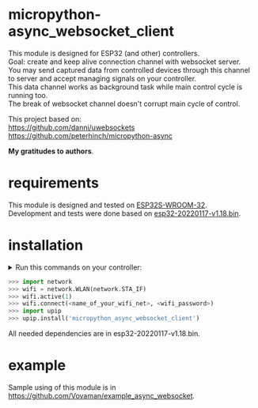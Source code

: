 # micropython-async_websocket_client
This module is designed for ESP32 (and other) controllers.  
Goal: create and keep alive connection channel with websocket server.   
You may send captured data from controlled devices through this channel to server and accept managing signals on your controller.  
This data channel works as background task while main control cycle is running too.  
The break of websocket channel doesn't corrupt main cycle of control.

This project based on:  
https://github.com/danni/uwebsockets  
https://github.com/peterhinch/micropython-async

**My gratitudes to authors**.

# requirements
This module is designed and tested on [ESP32S-WROOM-32](https://ru.wikipedia.org/wiki/%D0%A4%D0%B0%D0%B9%D0%BB:ESP32_Espressif_ESP-WROOM-32_Dev_Board.jpg).  
Development and tests were done based on [esp32-20220117-v1.18.bin](https://micropython.org/resources/firmware/esp32-20220117-v1.18.bin).  

# installation
<details>
    <summary>Run this commands on your controller:</summary>

    You have to reflash your board with [micropython](https://micropython.org/).  
    Details are explained in https://github.com/Vovaman/start_ESP32_with_micropython.  
    You may use VSCode as explained in link above or use `picocom` tool (also explained) to connect your board and run python console (REPL) on it.  
    So, after you are in your board...
</details>

```python
>>> import network
>>> wifi = network.WLAN(network.STA_IF)
>>> wifi.active(1)
>>> wifi.connect(<name_of_your_wifi_net>, <wifi_password>)
>>> import upip
>>> upip.install('micropython_async_websocket_client')
```

All needed dependencies are in esp32-20220117-v1.18.bin.
# example
Sample using of this module is in https://github.com/Vovaman/example_async_websocket.
